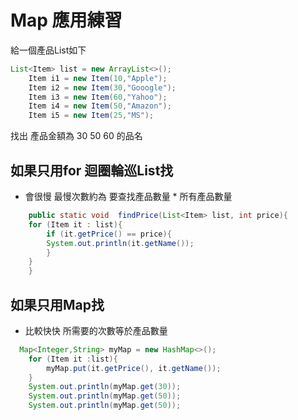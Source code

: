 # Map 應用練習
給一個產品List如下
```java
List<Item> list = new ArrayList<>();
	Item i1 = new Item(10,"Apple");
	Item i2 = new Item(30,"Gooogle");
	Item i3 = new Item(60,"Yahoo");
	Item i4 = new Item(50,"Amazon");
	Item i5 = new Item(25,"MS");
```
找出 產品金額為 30 50 60 的品名
## 如果只用for 迴圈輪巡List找
* 會很慢 最慢次數約為 要查找產品數量 * 所有產品數量
```java
    public static void  findPrice(List<Item> list, int price){
	for (Item it : list){
	    if (it.getPrice() == price){
		System.out.println(it.getName());
	    }
	}
    }
```
## 如果只用Map找
* 比較快快 所需要的次數等於產品數量
```java
  Map<Integer,String> myMap = new HashMap<>();
	for (Item it :list){
		myMap.put(it.getPrice(), it.getName());
	}
	System.out.println(myMap.get(30));
	System.out.println(myMap.get(50));
	System.out.println(myMap.get(50));
```